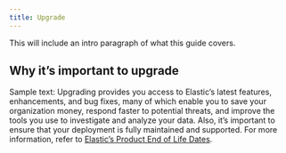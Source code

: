 ```yaml
---
title: Upgrade
---
```


This will include an intro paragraph of what this guide covers.

## Why it’s important to upgrade

Sample text: Upgrading provides you access to Elastic’s latest features, enhancements, and bug fixes, many of which enable you to save your organization money, respond faster to potential threats, and improve the tools you use to investigate and analyze your data. Also, it’s important to ensure that your deployment is fully maintained and supported. For more information, refer to [Elastic’s Product End of Life Dates](https://www.elastic.co/support/eol).